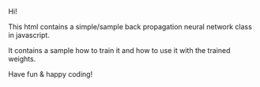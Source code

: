 Hi!

This html contains a simple/sample back propagation neural network class in javascript.

It contains a sample how to train it and how to use it with the trained weights.



Have fun & happy coding!
